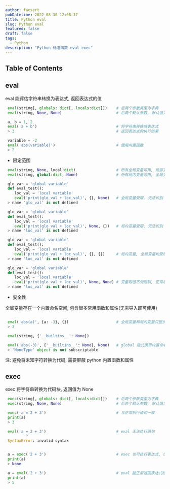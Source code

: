 ```yaml
---
author: facsert
pubDatetime: 2022-08-30 12:08:37
title: Python eval
slug: Python eval
featured: false
draft: false
tags:
  - Python
description: "Python 标准函数 eval exec"
---
```


<!--
 * @Author       : facsert
 * @Date         : 2022-08-30 12:08:37
 * @LastEditTime : 2023-09-27 21:04:25
 * @Description  : edit description
-->

## Table of Contents

## eval

eval 能评估字符串转换为表达式, 返回表达式的值

```python
 eval(string[, globals: dict[, locals:dict]])    # 后两个参数类型为字典
 eval(string, None, None)                        # 后两个默认参数, 默认值为 None

 a, b = 1, 2
 eval('a + b')                                   # 将字符串转换成表达式
 > 3                                             # 返回表达式的执行结果

 variable = -2
 eval('abs(variable)')                           # 使用内置函数
 > 2
```

- 限定范围

```python
 eval(string, None, local:dict)                  # 所有全局变量可用, 局部变量限定字典内
 eval(string, global:dict, None)                 # 所有局内变量可用, 全局变量限定字典内

 glo_var = 'global variable'
 def eval_test():
    loc_val = 'local variable'
    eval('print(glo_val + loc_val)', {}, None)   # 全局变量受限, 无法识别 glo_var
 > name 'glo_val' is not defined

 glo_var = 'global variable'
 def eval_test():
    loc_val = 'local variable'
    eval('print(glo_val + loc_val)', None, {})   # 局内变量受限, 无法识别 loc_val
 > name 'loc_val' is not defined

 glo_var = 'global variable'
 def eval_test():
    loc_val = 'local variable'
    eval('print(glo_val + loc_val)', {}, {})     # 局内变量, 全局变量均受限
 > name 'loc_val' is not defined

 glo_var = 'global variable'
 def eval_test():
    loc_val = 'local variable'
    eval('print(glo_val + loc_val)', None, None) # 变量取值不受限制, 正常取值
 > name 'loc_val' is not defined
```

- 安全性

全局变量存在一个内置命名空间, 包含很多常用函数和属性(无需导入即可使用)

```python

 eval('abs(a)', {a: -3}, {})                     # 全局变量和局内变量只提供一个变量, 还是能识别 abs 函数
 > 3

 eval(string, {'__builtins__': None})

 eval('abs(-3)', {'__builtins__': None}, None)   # global 隐式携带内置命名空间, 必须显式声明, {} 无效
 > 'NoneType' object is not subscriptable

```

注: 避免将未知字符转换为代码, 需要屏蔽 python 内置函数和属性

## exec

exec 将字符串转换为代码块, 返回值为 None

```python
 exec(string[, globals: dict[, locals:dict]])    # 后两个参数类型为字典
 exec(string, None, None)                        # 后两个默认参数, 默认值为 None

 exec('a = 2 + 3')                               # 与正常执行语句一致
 print(a)
 > 3

 eval('a = 2 + 3')                               # eval 无法执行语句
         ^
 SyntaxError: invalid syntax


 a = exec('2 + 3')                               # exec 也可执行表达式, 但返回值为 None
 print(a)
 > None

 a = eval('2 + 3')                               # eval 能正常返回表达式结果
 print(a)
 > 5
```
